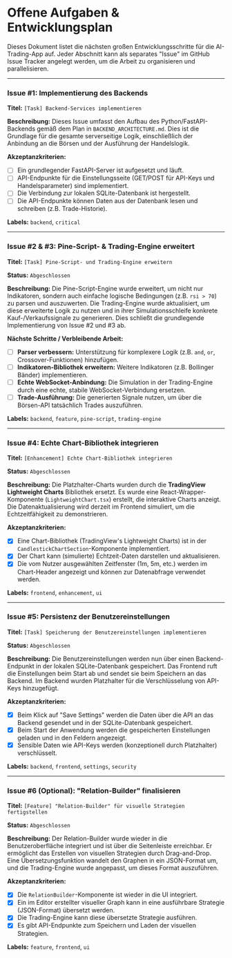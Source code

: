 # Offene Aufgaben & Entwicklungsplan

Dieses Dokument listet die nächsten großen Entwicklungsschritte für die AI-Trading-App auf. Jeder Abschnitt kann als separates "Issue" im GitHub Issue Tracker angelegt werden, um die Arbeit zu organisieren und parallelisieren.

---

### Issue #1: Implementierung des Backends

**Titel:** `[Task] Backend-Services implementieren`

**Beschreibung:**
Dieses Issue umfasst den Aufbau des Python/FastAPI-Backends gemäß dem Plan in `BACKEND_ARCHITECTURE.md`. Dies ist die Grundlage für die gesamte serverseitige Logik, einschließlich der Anbindung an die Börsen und der Ausführung der Handelslogik.

**Akzeptanzkriterien:**
- [ ] Ein grundlegender FastAPI-Server ist aufgesetzt und läuft.
- [ ] API-Endpunkte für die Einstellungsseite (GET/POST für API-Keys und Handelsparameter) sind implementiert.
- [ ] Die Verbindung zur lokalen SQLite-Datenbank ist hergestellt.
- [ ] Die API-Endpunkte können Daten aus der Datenbank lesen und schreiben (z.B. Trade-Historie).

**Labels:** `backend`, `critical`

---

### Issue #2 & #3: Pine-Script- & Trading-Engine erweitert

**Titel:** `[Task] Pine-Script- und Trading-Engine erweitern`

**Status:** `Abgeschlossen`

**Beschreibung:**
Die Pine-Script-Engine wurde erweitert, um nicht nur Indikatoren, sondern auch einfache logische Bedingungen (z.B. `rsi > 70`) zu parsen und auszuwerten. Die Trading-Engine wurde aktualisiert, um diese erweiterte Logik zu nutzen und in ihrer Simulationsschleife konkrete Kauf-/Verkaufssignale zu generieren. Dies schließt die grundlegende Implementierung von Issue #2 und #3 ab.

**Nächste Schritte / Verbleibende Arbeit:**
- [ ] **Parser verbessern:** Unterstützung für komplexere Logik (z.B. `and`, `or`, Crossover-Funktionen) hinzufügen.
- [ ] **Indikatoren-Bibliothek erweitern:** Weitere Indikatoren (z.B. Bollinger Bänder) implementieren.
- [ ] **Echte WebSocket-Anbindung:** Die Simulation in der Trading-Engine durch eine echte, stabile WebSocket-Verbindung ersetzen.
- [ ] **Trade-Ausführung:** Die generierten Signale nutzen, um über die Börsen-API tatsächlich Trades auszuführen.

**Labels:** `backend`, `feature`, `pine-script`, `trading-engine`

---

### Issue #4: Echte Chart-Bibliothek integrieren

**Titel:** `[Enhancement] Echte Chart-Bibliothek integrieren`

**Status:** `Abgeschlossen`

**Beschreibung:**
Die Platzhalter-Charts wurden durch die **TradingView Lightweight Charts** Bibliothek ersetzt. Es wurde eine React-Wrapper-Komponente (`LightweightChart.tsx`) erstellt, die interaktive Charts anzeigt. Die Datenaktualisierung wird derzeit im Frontend simuliert, um die Echtzeitfähigkeit zu demonstrieren.

**Akzeptanzkriterien:**
- [x] Eine Chart-Bibliothek (TradingView's Lightweight Charts) ist in der `CandlestickChartSection`-Komponente implementiert.
- [x] Der Chart kann (simulierte) Echtzeit-Daten darstellen und aktualisieren.
- [x] Die vom Nutzer ausgewählten Zeitfenster (1m, 5m, etc.) werden im Chart-Header angezeigt und können zur Datenabfrage verwendet werden.

**Labels:** `frontend`, `enhancement`, `ui`

---

### Issue #5: Persistenz der Benutzereinstellungen

**Titel:** `[Task] Speicherung der Benutzereinstellungen implementieren`

**Status:** `Abgeschlossen`

**Beschreibung:**
Die Benutzereinstellungen werden nun über einen Backend-Endpunkt in der lokalen SQLite-Datenbank gespeichert. Das Frontend ruft die Einstellungen beim Start ab und sendet sie beim Speichern an das Backend. Im Backend wurden Platzhalter für die Verschlüsselung von API-Keys hinzugefügt.

**Akzeptanzkriterien:**
- [x] Beim Klick auf "Save Settings" werden die Daten über die API an das Backend gesendet und in der SQLite-Datenbank gespeichert.
- [x] Beim Start der Anwendung werden die gespeicherten Einstellungen geladen und in den Feldern angezeigt.
- [x] Sensible Daten wie API-Keys werden (konzeptionell durch Platzhalter) verschlüsselt.

**Labels:** `backend`, `frontend`, `settings`, `security`

---

### Issue #6 (Optional): "Relation-Builder" finalisieren

**Titel:** `[Feature] "Relation-Builder" für visuelle Strategien fertigstellen`

**Status:** `Abgeschlossen`

**Beschreibung:**
Der Relation-Builder wurde wieder in die Benutzeroberfläche integriert und ist über die Seitenleiste erreichbar. Er ermöglicht das Erstellen von visuellen Strategien durch Drag-and-Drop. Eine Übersetzungsfunktion wandelt den Graphen in ein JSON-Format um, und die Trading-Engine wurde angepasst, um dieses Format auszuführen.

**Akzeptanzkriterien:**
- [x] Die `RelationBuilder`-Komponente ist wieder in die UI integriert.
- [x] Ein im Editor erstellter visueller Graph kann in eine ausführbare Strategie (JSON-Format) übersetzt werden.
- [x] Die Trading-Engine kann diese übersetzte Strategie ausführen.
- [x] Es gibt API-Endpunkte zum Speichern und Laden der visuellen Strategien.

**Labels:** `feature`, `frontend`, `ui`
